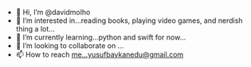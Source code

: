 - 👋 Hi, I’m @davidmolho
- 👀 I’m interested in...reading books, playing video games, and nerdish thing a lot...
- 🌱 I’m currently learning...python and swift for now...
- 💞️ I’m looking to collaborate on ...
- 📫 How to reach me...yusufbaykanedu@gmail.com


<!---
davidmolho/davidmolho is a ✨ special ✨ repository because its `README.md` (this file) appears on your GitHub profile.
You can click the Preview link to take a look at your changes.
--->
